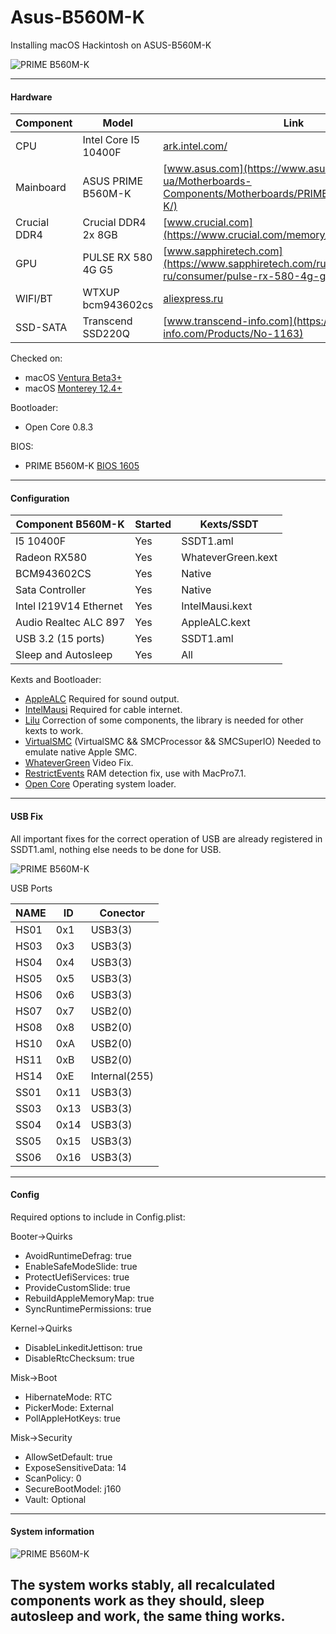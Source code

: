 # Asus-B560M-K

Installing macOS Hackintosh on ASUS-B560M-K

![PRIME B560M-K](./Other/img/3.webp)

---
#### Hardware

| Component    |   Model                | Link                                                                                                                                     |
| ------------ | ---------------------- | ---------------------------------------------------------------------------------------------------------------------------------------- |
| CPU          | Intel Core I5 10400F   | [ark.intel.com/](https://ark.intel.com/content/www/ru/ru/ark/products/199278/intel-core-i510400f-processor-12m-cache-up-to-4-30-ghz.html)
| Mainboard    | ASUS PRIME B560M-K     | [www.asus.com](https://www.asus.com/ua-ua/Motherboards-Components/Motherboards/PRIME/PRIME-B560M-K/)
| Crucial DDR4 | Crucial DDR4 2x 8GB    | [www.crucial.com](https://www.crucial.com/memory/ddr4/ct8g4dfra32a)   
| GPU          | PULSE RX 580 4G G5     | [www.sapphiretech.com](https://www.sapphiretech.com/ru-ru/consumer/pulse-rx-580-4g-g5)  
| WIFI/BT      | WTXUP bcm943602cs      | [aliexpress.ru](https://aliexpress.ru/item/32763349068.html?sku_id=65150715564) 
| SSD-SATA     | Transcend SSD220Q      | [www.transcend-info.com](https://www.transcend-info.com/Products/No-1163) 

Checked on:

- macOS [Ventura Beta3+](https://www.apple.com/macos/macos-ventura-preview/)
- macOS [Monterey 12.4+](https://www.apple.com/ua/macos/monterey/)

Bootloader:

- Open Core 0.8.3

BIOS:
- PRIME B560M-K [BIOS 1605](https://www.asus.com/ru/Motherboards-Components/Motherboards/PRIME/PRIME-B560M-K/HelpDesk_BIOS/)


---

#### Configuration

| Component B560M-K      |        Started         |      Kexts/SSDT        |                                                                                                          
| ---------------------- | ---------------------- | ---------------------- |
| I5 10400F              |         Yes            |    SSDT1.aml           |
| Radeon RX580           |         Yes            |    WhateverGreen.kext  |
| BCM943602CS            |         Yes            |    Native              |
| Sata Controller        |         Yes            |    Native              |
| Intel I219V14 Ethernet |         Yes            |    IntelMausi.kext     |
| Audio Realtec ALC 897  |         Yes            |    AppleALC.kext       |
| USB 3.2 (15 ports)     |         Yes            |    SSDT1.aml           |
| Sleep and Autosleep    |         Yes            |    All                 |
 
Kexts and Bootloader:

- [AppleALC](https://github.com/acidanthera/AppleALC/releases) Required for sound output.
- [IntelMausi](https://github.com/acidanthera/IntelMausi/releases) Required for cable internet.
- [Lilu](https://github.com/acidanthera/Lilu/releases) Correction of some components, the library is needed for other kexts to work.
- [VirtualSMC](https://github.com/acidanthera/VirtualSMC/releases) (VirtualSMC && SMCProcessor && SMCSuperIO) Needed to emulate native Apple SMC.
- [WhateverGreen](https://github.com/acidanthera/WhateverGreen/releases) Video Fix.
- [RestrictEvents](https://github.com/acidanthera/RestrictEvents/releases) RAM detection fix, use with MacPro7.1.
- [Open Core](https://github.com/acidanthera/OpenCorePkg/releases) Operating system loader.

---

#### USB Fix

All important fixes for the correct operation of USB are already registered in SSDT1.aml, nothing else needs to be done for USB.

![PRIME B560M-K](./Other/img/spec_pc3.png)

USB Ports

|   NAME   |        ID          |   Conector       |                                                                                                          
| ---------| ------------------ | ---------------- |
|   HS01   |        0x1         |    USB3(3)       |
|   HS03   |        0x3         |    USB3(3)       |
|   HS04   |        0x4         |    USB3(3)       |
|   HS05   |        0x5         |    USB3(3)       |
|   HS06   |        0x6         |    USB3(3)       |
|   HS07   |        0x7         |    USB2(0)       |
|   HS08   |        0x8         |    USB2(0)       |
|   HS10   |        0xA         |    USB2(0)       |
|   HS11   |        0xB         |    USB2(0)       |
|   HS14   |        0xE         |    Internal(255) |
|   SS01   |        0x11        |    USB3(3)       |
|   SS03   |        0x13        |    USB3(3)       |
|   SS04   |        0x14        |    USB3(3)       |
|   SS05   |        0x15        |    USB3(3)       |
|   SS06   |        0x16        |    USB3(3)       |

---

#### Config

Required options to include in Config.plist:

Booter->Quirks

- AvoidRuntimeDefrag:     true
- EnableSafeModeSlide:    true
- ProtectUefiServices:    true
- ProvideCustomSlide:     true
- RebuildAppleMemoryMap:  true
- SyncRuntimePermissions: true

Kernel->Quirks

- DisableLinkeditJettison: true
- DisableRtcChecksum:      true 

Misk->Boot

- HibernateMode:    RTC
- PickerMode:       External
- PollAppleHotKeys: true

Misk->Security

- AllowSetDefault:     true
- ExposeSensitiveData: 14
- ScanPolicy:          0
- SecureBootModel:     j160
- Vault:               Optional

---

#### System information

![PRIME B560M-K](./Other/img/info.png)


The system works stably, all recalculated components work as they should, sleep autosleep and work, the same thing works.
---
